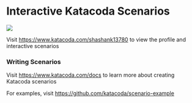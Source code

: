 # Interactive Katacoda Scenarios

[![](http://shields.katacoda.com/katacoda/shashank13780/count.svg)](https://www.katacoda.com/shashank13780 "Get your profile on Katacoda.com")

Visit https://www.katacoda.com/shashank13780 to view the profile and interactive scenarios

### Writing Scenarios
Visit https://www.katacoda.com/docs to learn more about creating Katacoda scenarios

For examples, visit https://github.com/katacoda/scenario-example
